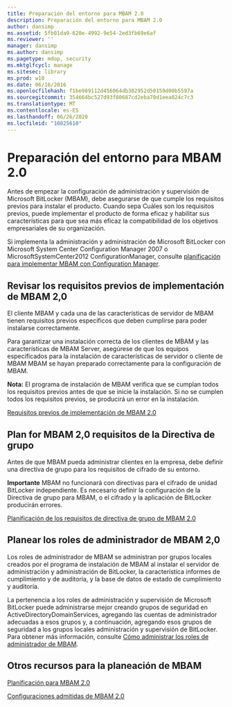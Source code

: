 ```yaml
---
title: Preparación del entorno para MBAM 2.0
description: Preparación del entorno para MBAM 2.0
author: dansimp
ms.assetid: 5fb01da9-620e-4992-9e54-2ed3fb69e6af
ms.reviewer: ''
manager: dansimp
ms.author: dansimp
ms.pagetype: mdop, security
ms.mktglfcycl: manage
ms.sitesec: library
ms.prod: w10
ms.date: 06/16/2016
ms.openlocfilehash: f1be989112d456064db302952d50159d00b5597a
ms.sourcegitcommit: 354664bc527d93f80687cd2eba70d1eea024c7c3
ms.translationtype: MT
ms.contentlocale: es-ES
ms.lasthandoff: 06/26/2020
ms.locfileid: "10825610"
---
```

# Preparación del entorno para MBAM 2.0


Antes de empezar la configuración de administración y supervisión de Microsoft BitLocker (MBAM), debe asegurarse de que cumple los requisitos previos para instalar el producto. Cuando sepa Cuáles son los requisitos previos, puede implementar el producto de forma eficaz y habilitar sus características para que sea más eficaz la compatibilidad de los objetivos empresariales de su organización.

Si implementa la administración y administración de Microsoft BitLocker con Microsoft System Center Configuration Manager 2007 o MicrosoftSystemCenter2012 ConfigurationManager, consulte [planificación para implementar MBAM con Configuration Manager](planning-to-deploy-mbam-with-configuration-manager-2.md).

## Revisar los requisitos previos de implementación de MBAM 2,0


El cliente MBAM y cada una de las características de servidor de MBAM tienen requisitos previos específicos que deben cumplirse para poder instalarse correctamente.

Para garantizar una instalación correcta de los clientes de MBAM y las características de MBAM Server, asegúrese de que los equipos especificados para la instalación de características de servidor o cliente de MBAM MBAM se hayan preparado correctamente para la configuración de MBAM.

**Nota:**  El programa de instalación de MBAM verifica que se cumplan todos los requisitos previos antes de que se inicie la instalación. Si no se cumplen todos los requisitos previos, se producirá un error en la instalación.

 

[Requisitos previos de implementación de MBAM 2.0](mbam-20-deployment-prerequisites-mbam-2.md)

## Plan for MBAM 2,0 requisitos de la Directiva de grupo


Antes de que MBAM pueda administrar clientes en la empresa, debe definir una directiva de grupo para los requisitos de cifrado de su entorno.

**Importante**  MBAM no funcionará con directivas para el cifrado de unidad BitLocker independiente. Es necesario definir la configuración de la Directiva de grupo para MBAM, o el cifrado y la aplicación de BitLocker producirán errores.

 

[Planificación de los requisitos de directiva de grupo de MBAM 2.0](planning-for-mbam-20-group-policy-requirements-mbam-2.md)

## Planear los roles de administrador de MBAM 2,0


Los roles de administrador de MBAM se administran por grupos locales creados por el programa de instalación de MBAM al instalar el servidor de administración y administración de BitLocker, la característica informes de cumplimiento y de auditoría, y la base de datos de estado de cumplimiento y auditoría.

La pertenencia a los roles de administración y supervisión de Microsoft BitLocker puede administrarse mejor creando grupos de seguridad en ActiveDirectoryDomainServices, agregando las cuentas de administrador adecuadas a esos grupos y, a continuación, agregando esos grupos de seguridad a los grupos locales administración y supervisión de BitLocker. Para obtener más información, consulte [Cómo administrar los roles de administrador de MBAM](how-to-manage-mbam-administrator-roles-mbam-2.md).

## Otros recursos para la planeación de MBAM


[Planificación para MBAM 2.0](planning-for-mbam-20-mbam-2.md)

[Configuraciones admitidas de MBAM 2.0](mbam-20-supported-configurations-mbam-2.md)

 

 





